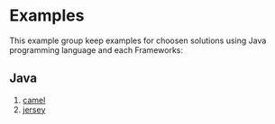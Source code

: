 # Examples

This example group keep examples for choosen solutions using Java programming language and each Frameworks:

## Java
1. [camel](/java/camel/)
1. [jersey](/java/jersey/)

